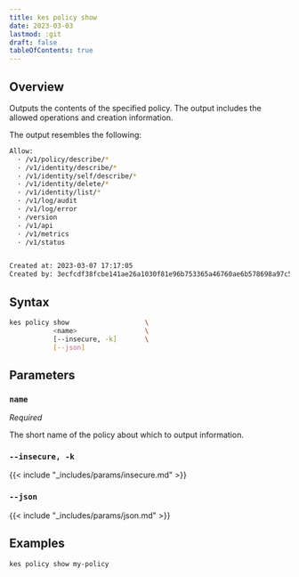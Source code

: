 ```yaml
---
title: kes policy show
date: 2023-03-03
lastmod: :git
draft: false
tableOfContents: true
---
```


## Overview

Outputs the contents of the specified policy.
The output includes the allowed operations and creation information.

The output resembles the following:

```sh
Allow:
  · /v1/policy/describe/*
  · /v1/identity/describe/*
  · /v1/identity/self/describe/*
  · /v1/identity/delete/*
  · /v1/identity/list/*
  · /v1/log/audit
  · /v1/log/error
  · /version
  · /v1/api
  · /v1/metrics
  · /v1/status


Created at: 2023-03-07 17:17:05
Created by: 3ecfcdf38fcbe141ae26a1030f81e96b753365a46760ae6b578698a97c59fd22
```

## Syntax

```sh
kes policy show                   \
           <name>                 \
           [--insecure, -k]       \
           [--json]
```

## Parameters

### `name`

_Required_

The short name of the policy about which to output information.

### `--insecure, -k`

{{< include "_includes/params/insecure.md" >}}

### `--json`

{{< include "_includes/params/json.md" >}}

## Examples

```sh {.copy}
kes policy show my-policy
```